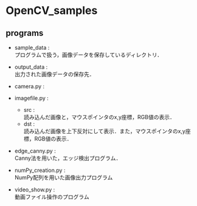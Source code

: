 # OpenCV_samples

## programs
- sample_data :<br/>
プログラムで扱う，画像データを保存しているディレクトリ．
- output_data :<br/>
出力された画像データの保存先．
- camera.py :<br/>

- imagefile.py :<br/>
    - src :<br/>
    読み込んだ画像と，マウスポインタのx,y座標，RGB値の表示．
    - dst :<br/>
    読み込んだ画像を上下反対にして表示．また，マウスポインタのx,y座標，RGB値の表示．

- edge_canny.py :<br/>
Canny法を用いた，エッジ検出プログラム．

- numPy_creation.py :<br/>
NumPy配列を用いた画像出力プログラム
- video_show.py :<br/>
動画ファイル操作のプログラム
